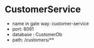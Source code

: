 # CustomerService

- name in gate way: customer-service
- port: 8091
- database : CustomerDb
- path: /customers/**

